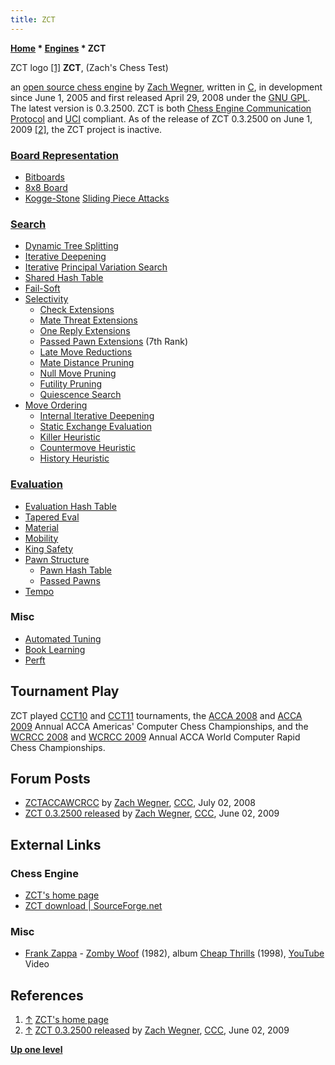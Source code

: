 ```yaml
---
title: ZCT
---
```

**[Home](Home "Home") \* [Engines](Engines "Engines") \* ZCT**



[](File:ZCT.png) ZCT logo <a id="cite-note-1" href="#cite-ref-1">[1]</a>
**ZCT**, (Zach's Chess Test)  

an [open source chess engine](Category:Open_Source "Category:Open Source") by [Zach Wegner](Zach_Wegner "Zach Wegner"), written in [C](C "C"), in development since June 1, 2005 and first released April 29, 2008 under the [GNU GPL](Free_Software_Foundation#GPL "Free Software Foundation"). The latest version is 0.3.2500. ZCT is both [Chess Engine Communication Protocol](Chess_Engine_Communication_Protocol "Chess Engine Communication Protocol") and [UCI](UCI "UCI") compliant. As of the release of ZCT 0.3.2500 on June 1, 2009 <a id="cite-note-2" href="#cite-ref-2">[2]</a>, the ZCT project is inactive.



### [Board Representation](Board_Representation "Board Representation")


* [Bitboards](Bitboards "Bitboards")
* [8x8 Board](8x8_Board "8x8 Board")
* [Kogge-Stone](Kogge-Stone_Algorithm "Kogge-Stone Algorithm") [Sliding Piece Attacks](Sliding_Piece_Attacks "Sliding Piece Attacks")


### [Search](Search "Search")


* [Dynamic Tree Splitting](Dynamic_Tree_Splitting "Dynamic Tree Splitting")
* [Iterative Deepening](Iterative_Deepening "Iterative Deepening")
* [Iterative](Iterative_Search "Iterative Search") [Principal Variation Search](Principal_Variation_Search "Principal Variation Search")
* [Shared Hash Table](Shared_Hash_Table "Shared Hash Table")
* [Fail-Soft](Fail-Soft "Fail-Soft")
* [Selectivity](Selectivity "Selectivity")
	+ [Check Extensions](Check_Extensions "Check Extensions")
	+ [Mate Threat Extensions](Mate_Threat_Extensions "Mate Threat Extensions")
	+ [One Reply Extensions](One_Reply_Extensions "One Reply Extensions")
	+ [Passed Pawn Extensions](Passed_Pawn_Extensions "Passed Pawn Extensions") (7th Rank)
	+ [Late Move Reductions](Late_Move_Reductions "Late Move Reductions")
	+ [Mate Distance Pruning](Mate_Distance_Pruning "Mate Distance Pruning")
	+ [Null Move Pruning](Null_Move_Pruning "Null Move Pruning")
	+ [Futility Pruning](Futility_Pruning "Futility Pruning")
	+ [Quiescence Search](Quiescence_Search "Quiescence Search")
* [Move Ordering](Move_Ordering "Move Ordering")
	+ [Internal Iterative Deepening](Internal_Iterative_Deepening "Internal Iterative Deepening")
	+ [Static Exchange Evaluation](Static_Exchange_Evaluation "Static Exchange Evaluation")
	+ [Killer Heuristic](Killer_Heuristic "Killer Heuristic")
	+ [Countermove Heuristic](Countermove_Heuristic "Countermove Heuristic")
	+ [History Heuristic](History_Heuristic "History Heuristic")


### [Evaluation](Evaluation "Evaluation")


* [Evaluation Hash Table](Evaluation_Hash_Table "Evaluation Hash Table")
* [Tapered Eval](Tapered_Eval "Tapered Eval")
* [Material](Material "Material")
* [Mobility](Mobility "Mobility")
* [King Safety](King_Safety "King Safety")
* [Pawn Structure](Pawn_Structure "Pawn Structure")
	+ [Pawn Hash Table](Pawn_Hash_Table "Pawn Hash Table")
	+ [Passed Pawns](Passed_Pawn "Passed Pawn")
* [Tempo](Tempo "Tempo")


### Misc


* [Automated Tuning](Automated_Tuning "Automated Tuning")
* [Book Learning](Book_Learning "Book Learning")
* [Perft](Perft "Perft")


## Tournament Play


ZCT played [CCT10](CCT10 "CCT10") and [CCT11](CCT11 "CCT11") tournaments, the [ACCA 2008](ACCA_2008 "ACCA 2008") and [ACCA 2009](ACCA_2009 "ACCA 2009") Annual ACCA Americas' Computer Chess Championships, and the [WCRCC 2008](WCRCC_2008 "WCRCC 2008") and [WCRCC 2009](WCRCC_2009 "WCRCC 2009") Annual ACCA World Computer Rapid Chess Championships. 



## Forum Posts


* [ZCTACCAWCRCC](http://www.talkchess.com/forum/viewtopic.php?t=22100) by [Zach Wegner](Zach_Wegner "Zach Wegner"), [CCC](CCC "CCC"), July 02, 2008
* [ZCT 0.3.2500 released](http://www.talkchess.com/forum/viewtopic.php?t=28212) by [Zach Wegner](Zach_Wegner "Zach Wegner"), [CCC](CCC "CCC"), June 02, 2009


## External Links


### Chess Engine


* [ZCT's home page](http://zct.sourceforge.net)
* [ZCT download | SourceForge.net](https://sourceforge.net/projects/zct/)


### Misc


* [Frank Zappa](Category:Frank_Zappa "Category:Frank Zappa") - [Zomby Woof](https://en.wikipedia.org/wiki/You_Can%27t_Do_That_on_Stage_Anymore,_Vol._1) (1982), album [Cheap Thrills](https://en.wikipedia.org/wiki/Cheap_Thrills_(Frank_Zappa_album)) (1998), [YouTube](https://en.wikipedia.org/wiki/YouTube) Video


 
## References


1. <a id="cite-ref-1" href="#cite-note-1">↑</a> [ZCT's home page](http://zct.sourceforge.net)
2. <a id="cite-ref-2" href="#cite-note-2">↑</a> [ZCT 0.3.2500 released](http://www.talkchess.com/forum/viewtopic.php?t=28212) by [Zach Wegner](Zach_Wegner "Zach Wegner"), [CCC](CCC "CCC"), June 02, 2009

**[Up one level](Engines "Engines")**







 
